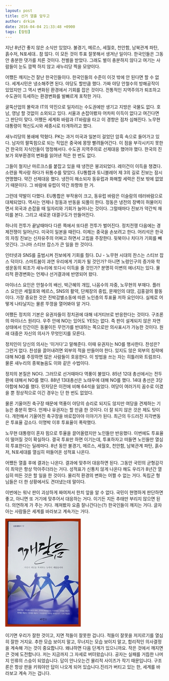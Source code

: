 ```yaml
---
layout: post
title: 선거 열흘 앞두고
author: drkim
date: 2016-04-04 21:33:48 +0900
tags: [컬럼]
---
```

지난 8년간 좋지 않은 소식만 있었다. 불경기, 메르스, 세월호, 천안함, 남북관계 파탄, 흙수저, N포세대.. 참 많다. 이 모든 것이 투표 잘못해서 생겨난 일이다. 한국인들은 그동안 충분한 댓가를 치른 것이다. 천벌을 받았다. 그래도 벌이 충분하지 않다고 여기는 사람들이 눈도 깜짝 하지 않고 새누리당 찍을 모양이다. 

  


어쨌든 깨지는건 잘난 한국인들이다. 한국인들의 수준이 이것 밖에 안 된다면 할 수 없다. 세계시민은 냉소해주면 된다. 야당도 할만큼 했다. 가짜 야당 안철수의 방해공작이 있었지만 그 역시 변화된 환경에서 기회를 잡은 것이다. 전통적인 지역주의가 퇴조하고 수도권이 득세하는 환경변화를 발빠르게 포착한 거다. 

  


굴뚝산업의 몰락과 IT의 약진으로 일자리는 수도권에만 생기고 지방은 국물도 없다. 호남, 영남 할 것없이 소외되고 있다. 서울과 손잡아봤자 어차피 이득이 없다고 여긴다면 그 판단이 맞다. 어쨌든 세계화 바람과 IT바람을 타고 이 경향은 점차 심해진다. 노무현 대통령이 혁신도시와 세종시로 타개하려고 했다. 

  


새누리당의 봉쇄에 막혔다. PK는 과거 미국과 일본이 걸었던 암흑 속으로 들어가고 있다. 남자의 팔뚝힘으로 되는 직업은 중국에 몽땅 빨려들어간다. 이 점을 부각시키지 못한건 한국의 지식인들이 멍청해서다. 수도권 지역주의로 선제대응 했어야 했다. 한국의 진보가 외부환경의 변화를 읽어낸 적은 한 번도 없다. 

  


그들이 철지난 마르크스를 붙잡고 있을 때 냉전은 붕괴되었다. 레이건이 이득을 챙겼다. 소련을 짝사랑 하다가 뒤통수를 맞았다. EU통합과 토니블레어 제 3의 길로 진보는 잠시 연명했다. 약간 선제대응 했다. 냉전이 해소되자 동유럽과 화해할 세력은 진보 밖에 없었기 때문이다. 그 바람에 유럽이 약간 좌향좌 한 거. 

  


그런데 약발이 다했다. EU통합은 부작용이 크고, 동유럽 바람은 이슬람의 테러바람으로 대체되었다. 역사는 언제나 정동과 반동을 되풀이 한다. 정동은 냉전의 장벽이 허물어지면서 외국과 손잡을 때 일자리와 기회가 늘어나는 것이다. 그럴때마다 진보가 약간씩 재미를 본다. 그리고 새로운 대결구도가 만들어진다. 

  


하나의 전투가 끝날때마다 다른 쪽에서 또다른 전투가 벌어진다. 정치전쟁 다음에는 경제전쟁이 일어난다. 미국이 일본을 때린다. 이제는 중국을 손보려고 한다. 어리석은 한국의 자칭 진보는 신자유주의 어쩌고 하면서 고립을 주장한다. 뒷북이나 치다가 기회를 빼앗긴다. 그나마 스티브 잡스가 큰 일을 한 것이다. 

  


인터넷과 SNS를 출범시켜 진보에게 기회를 줬다. DJ - 노무현 시대의 찬스는 스티브 잡스 덕이다. 스마트붐이 과연 우리에게 기회가 될 것인가? 아니면 노령인구의 증가와 학생운동의 퇴조가 새누리에 또다시 이득을 줄 것인가? 분명히 이변의 에너지는 있다. 물리적 환경변화는 언제나 선거결과에 반영되어 왔다. 

  


마이너스 요인은 안철수의 배신, 박근혜의 개입, 나꼼수의 자중, 노무현의 부재다. 플러스 요인은 세월호와 메르스, SNS의 활약, 단체장의 중립, 문재인의 대망, 김홍걸의 활동이다. 가장 중요한 것은 진박감별소동에 따른 노인층의 투표율 저하 요인이다. 실제로 어떻게 나타날지는 물론 뚜껑을 열어봐야 알 거다. 

  


어쨌든 정치의 기본은 유권자들이 정치권에 대해 네거티브로 반응한다는 것이다. 구조론의 마이너스 원리다. 우주 안에 NO는 있어도 YES는 없다. 즉 판이 설계되지 않은 자연상태에서 인간이든 동물이든 무언가를 반대하는 쪽으로만 의사표시가 가능한 것이다. 원래 대중은 자신의 의사가 무엇인지를 모른다. 

  


정치인이 당신의 의사는 ‘이거다’고 말해준다. 이때 유권자는 NO를 행사한다. 찬성은? 그런거 없다. 찬성을 끌어내려면 외부의 적을 만들어야 한다. 있지도 않은 외부의 침략에 대해 NO를 주장하면 많은 사람들이 호응한다. 이 방법을 쓰는 자는 히틀러와 트럼프다. 물론 새누리의 종북놀음도 이와 같은 수법이다. 

  


정치의 본질은 NO다. 그러므로 선거때마다 역풍이 불었다. 85년 12대 총선에서는 전두환에 대해서 NO를 했다. 88년 13대총선은 노태우에 대해 NO를 했다. 14대 총선은 3당야합에 NO를 했다. 민자당은 이전에 비해 64석을 잃었다. 여당이 여러가지 꼼수로 이겼을 뿐 정상적으로 이긴 경우는 단 한 번도 없었다. 

  


물론 기울어진 축구장 때문에 역풍이 야당의 승리로 되지도 않지만 여당을 견제하는 기능은 충분히 했다. 언제나 유권자는 할 만큼 한 것이다. 더 잘 되지 않은 것은 제도 탓이다. 개헌해서 기울어진 축구장을 바로잡아야 이야기가 된다. 최근의 두드러진 지각변동은 투표율 감소다. 이명박 이후 투표율이 폭락했다. 

  


노무현 대통령이 혼자 힘으로 투율을 끌어올렸지만 노인들만 반응했다. 이번에도 투표율이 떨어질 것이 확실하다. 결국 투표만 하면 이기는데, 투표하자고 떠들면 노인들만 열심히 투표한다는 딜레마다. 8년 동안 불경기, 메르스, 세월호, 천안함, 남북관계 파탄, 흙수저, N포세대를 열심히 떠들어온 성적표 나온다.

  


어쨌든 열흘 후에 결과는 나온다. 결과에 맞추어 대응하면 된다. 그동안 국민의 균형감각이 최악은 항상 막아주더라는 거다. 성적표가 신통치 않게 나온다 해도 우리가 8년간 열심히 떠든 것은 할 일을 한 것이다. 물리적 환경의 변화는 어쩔 수 없는 거다. 독립군 형님들은 더 한 상황에서도 견뎌냈는데 말이다.

  


이번에는 워낙 판이 괴상하게 짜여져서 한치 앞을 알 수 없다. 국민이 현명하게 판단하면 좋고, 아니면 또 거기에 맞추어서 대응하는 거다. 이기든 지든 추태만 부리지 않으면 된다. 의연하게 가 주는 거다. 깨져봤자 요즘 잘나간다는(?) 한국인들이 깨지는 거다. 글자 아는 사람들은 세계를 바라보고 계속가는 거다. 

  


  



![](/files/attach/images/199/795/694/aDSC01523.JPG)   


  


이기면 우리가 잘한 것이고, 지면 적들이 잘못한 겁니다. 적들이 잘못을 저지르기를 열심히 잘한 거지요. 추한 모습 보이지 말고, 무너지는 모습 보이지 말고, 합리적인 의사결정을 계속해 가는 것이 중요합니다. 왜냐하면 다음 단계가 있으니까요. 작은 것에서 깨지면 큰 것에 도전합니다. 저는 지금까지 그 자세로 버텨왔습니다. 공자는 실패를 거듭한 나머지 인류의 스승이 되었습니다. 답이 안나오는건 물리적 사이즈가 작기 때문입니다. 구조론은 항상 판을 키워야만 답이 나오게 되어 있습니다.진리가 버티고 있는 한, 세계를 바라보고 계속 가는 겁니다.